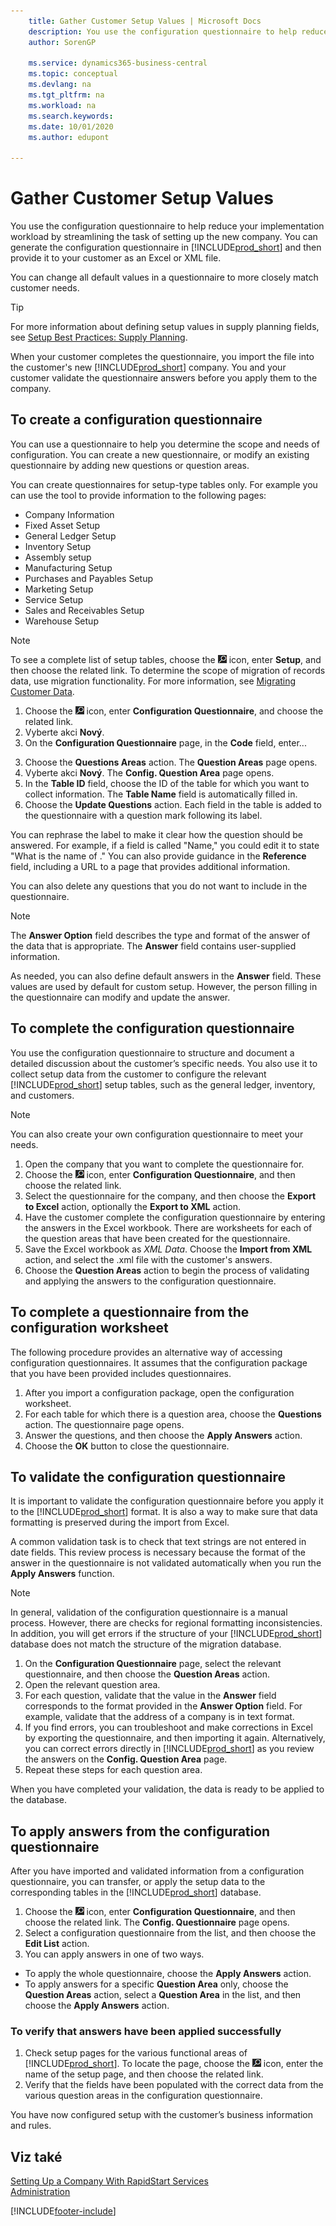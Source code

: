 ```yaml
---
    title: Gather Customer Setup Values | Microsoft Docs
    description: You use the configuration questionnaire to help reduce your implementation workload by streamlining the task of setting up the new company. You can generate the configuration questionnaire in Business Central and then provide it to your customer as an Excel (.xlsx) or XML file.
    author: SorenGP

    ms.service: dynamics365-business-central
    ms.topic: conceptual
    ms.devlang: na
    ms.tgt_pltfrm: na
    ms.workload: na
    ms.search.keywords:
    ms.date: 10/01/2020
    ms.author: edupont

---
```

# Gather Customer Setup Values
You use the configuration questionnaire to help reduce your implementation workload by streamlining the task of setting up the new company. You can generate the configuration questionnaire in [!INCLUDE[prod_short](includes/prod_short.md)] and then provide it to your customer as an Excel or XML file.

You can change all default values in a questionnaire to more closely match customer needs.

> [!TIP]  
> For more information about defining setup values in supply planning fields, see [Setup Best Practices: Supply Planning](setup-best-practices-supply-planning.md).

When your customer completes the questionnaire, you import the file into the customer's new [!INCLUDE[prod_short](includes/prod_short.md)] company. You and your customer validate the questionnaire answers before you apply them to the company.

## To create a configuration questionnaire
You can use a questionnaire to help you determine the scope and needs of configuration. You can create a new questionnaire, or modify an existing questionnaire by adding new questions or question areas.

<!-- A configuration questionnaire has the following structure
* The name of the questionnaire itself
* Question Areas that group questions about a similar subject. For example, you might create a question area that focuses on entering company informtion. Typically, configuration questionnaires have many question groups
* Questions that are closed ended, meaning that the customer must choose an answer, and can choose only one. -->

You can create questionnaires for setup-type tables only. For example you can use the tool to provide information to the following pages:

- Company Information
- Fixed Asset Setup
- General Ledger Setup
- Inventory Setup
- Assembly setup
- Manufacturing Setup
- Purchases and Payables Setup
- Marketing Setup
- Service Setup
- Sales and Receivables Setup
- Warehouse Setup

> [!NOTE]  
> To see a complete list of setup tables, choose the ![Lightbulb that opens the Tell Me feature](media/ui-search/search_small.png "Tell me what you want to do") icon, enter **Setup**, and then choose the related link. To determine the scope of migration of records data, use migration functionality. For more information, see [Migrating Customer Data](admin-migrate-customer-data.md).

1. Choose the ![Lightbulb that opens the Tell Me feature](media/ui-search/search_small.png "Tell me what you want to do") icon, enter **Configuration Questionnaire**, and choose the related link.
2. Vyberte akci **Nový**.
3. On the **Configuration Questionnaire** page, in the **Code** field, enter...
<!--4. In the **Name** field, enter...
5. Choose the **Question Areas** action. .
6. On the **Config. Question Areas** page, in the **Code** field, enter...

    > [!Note]  
    > The code is alphanumeric, and must start with a letter of the alphabet.
7. In the Table ID field, choose the table to which to apply the answer to the question. Your selection will determine the fields that are available for the questions, and thereby the answer selections.

    > [!Tip]
    > The list of table objects is long. If you know the name of the table, use **Search** in the upper left to find it in the list.
8. In the **Description** field, enter text that indicates the subject of the question group.
9. In the **No.** field, enter a number to define where the question appears in the sequence of questions.
10. In the **Field ID** field, choose the field the the customer's answer will be applied to. You can choose from the fields on the table you chose in the **Table ID** field.

    When you choose a field, [!INCLUDE[prod_short](includes/prod_short.md)] provides a suggestion in the **Question** field. You can edit the question if needed.
11. To add more questions to the questionnaire, repeat steps seven through 10.

> [!Tip]
> If at some point you change a question, or add a new one, choose the **Update Questions** action to update the list.

-->

3. Choose the **Questions Areas** action. The **Question Areas** page opens.
4. Vyberte akci **Nový**. The **Config. Question Area** page opens.
5. In the **Table ID** field, choose the ID of the table for which you want to collect information. The **Table Name** field is automatically filled in.
6. Choose the **Update Questions** action. Each field in the table is added to the questionnaire with a question mark following its label.

You can rephrase the label to make it clear how the question should be answered. For example, if a field is called "Name," you could edit it to state "What is the name of <data being collected>." You can also provide guidance in the **Reference** field, including a URL to a page that provides additional information.

You can also delete any questions that you do not want to include in the questionnaire.

> [!NOTE]  
> The **Answer Option** field describes the type and format of the answer of the data that is appropriate. The **Answer** field contains user-supplied information.
>
> As needed, you can also define default answers in the **Answer** field. These values are used by default for custom setup. However, the person filling in the questionnaire can modify and update the answer.

## To complete the configuration questionnaire
You use the configuration questionnaire to structure and document a detailed discussion about the customer’s specific needs. You also use it to collect setup data from the customer to configure the relevant [!INCLUDE[prod_short](includes/prod_short.md)] setup tables, such as the general ledger, inventory, and customers.

> [!NOTE]  
> You can also create your own configuration questionnaire to meet your needs.

1. Open the company that you want to complete the questionnaire for.
2. Choose the ![Lightbulb that opens the Tell Me feature](media/ui-search/search_small.png "Tell me what you want to do") icon, enter **Configuration Questionnaire**, and then choose the related link.
3. Select the questionnaire for the company, and then choose the **Export to Excel** action, optionally the **Export to XML** action.
4. Have the customer complete the configuration questionnaire by entering the answers in the Excel workbook. There are worksheets for each of the question areas that have been created for the questionnaire.
5. Save the Excel workbook as *XML Data*. Choose the **Import from XML** action, and select the .xml file with the customer's answers.
6. Choose the **Question Areas** action to begin the process of validating and applying the answers to the configuration questionnaire.

## To complete a questionnaire from the configuration worksheet
The following procedure provides an alternative way of accessing configuration questionnaires. It assumes that the configuration package that you have been provided includes questionnaires.

1. After you import a configuration package, open the configuration worksheet.
2. For each table for which there is a question area, choose the **Questions** action. The questionnaire page opens.
3. Answer the questions, and then choose the **Apply Answers** action.
4. Choose the **OK** button to close the questionnaire.

## To validate the configuration questionnaire
It is important to validate the configuration questionnaire before you apply it to the [!INCLUDE[prod_short](includes/prod_short.md)] format. It is also a way to make sure that data formatting is preserved during the import from Excel.

A common validation task is to check that text strings are not entered in date fields. This review process is necessary because the format of the answer in the questionnaire is not validated automatically when you run the **Apply Answers** function.

> [!NOTE]  
> In general, validation of the configuration questionnaire is a manual process. However, there are checks for regional formatting inconsistencies. In addition, you will get errors if the structure of your [!INCLUDE[prod_short](includes/prod_short.md)] database does not match the structure of the migration database.

1. On the **Configuration Questionnaire** page, select the relevant questionnaire, and then choose the **Question Areas** action.
2. Open the relevant question area.
3. For each question, validate that the value in the **Answer** field corresponds to the format provided in the **Answer Option** field. For example, validate that the address of a company is in text format.
4. If you find errors, you can troubleshoot and make corrections in Excel by exporting the questionnaire, and then importing it again. Alternatively, you can correct errors directly in [!INCLUDE[prod_short](includes/prod_short.md)] as you review the answers on the **Config. Question Area** page.
5. Repeat these steps for each question area.

When you have completed your validation, the data is ready to be applied to the database.

## To apply answers from the configuration questionnaire
After you have imported and validated information from a configuration questionnaire, you can transfer, or apply the setup data to the corresponding tables in the [!INCLUDE[prod_short](includes/prod_short.md)] database.

1. Choose the ![Lightbulb that opens the Tell Me feature](media/ui-search/search_small.png "Tell me what you want to do") icon, enter **Configuration Questionnaire**, and then choose the related link. The **Config. Questionnaire** page opens.
2. Select a configuration questionnaire from the list, and then choose the **Edit List** action.
3. You can apply answers in one of two ways.

- To apply the whole questionnaire, choose the **Apply Answers** action.
- To apply answers for a specific **Question Area** only, choose the **Question Areas** action, select a **Question Area** in the list, and then choose the **Apply Answers** action.

### To verify that answers have been applied successfully
1. Check setup pages for the various functional areas of [!INCLUDE[prod_short](includes/prod_short.md)]. To locate the page, choose the ![Lightbulb that opens the Tell Me feature](media/ui-search/search_small.png "Tell me what you want to do") icon, enter the name of the setup page, and then choose the related link.
2. Verify that the fields have been populated with the correct data from the various question areas in the configuration questionnaire.

You have now configured setup with the customer’s business information and rules.

## Viz také
[Setting Up a Company With RapidStart Services](admin-set-up-a-company-with-rapidstart.md)  
[Administration](admin-setup-and-administration.md)


[!INCLUDE[footer-include](includes/footer-banner.md)]